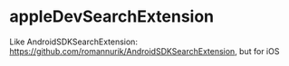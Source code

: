 appleDevSearchExtension
=========================

Like AndroidSDKSearchExtension: https://github.com/romannurik/AndroidSDKSearchExtension, but for iOS
